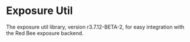 # Exposure Util

The exposure util library, version r3.7.12-BETA-2, for easy integration with the Red Bee exposure backend.